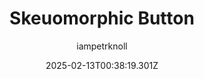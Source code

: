 ---
title: "Skeuomorphic Button"
author: "iampetrknoll"
date: "2025-02-13T00:38:19.301Z"
draft: false
type: "post"
layout: "single"
categories: [""]
tags: [""]
source: "X"
source_link: "https://x.com/iampetrknoll/status/1888904836516663529"
media: "/uploads/x.com_GEOc3nqPaxmphURl.mp4"
media_type: "video"

social:
  commentary: ""
  scheduledFor: null
  status: "draft"
---
